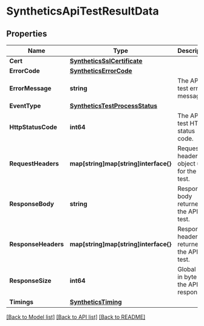 # SyntheticsApiTestResultData

## Properties

Name | Type | Description | Notes
------------ | ------------- | ------------- | -------------
**Cert** | [**SyntheticsSslCertificate**](SyntheticsSSLCertificate.md) |  | [optional] 
**ErrorCode** | [**SyntheticsErrorCode**](SyntheticsErrorCode.md) |  | [optional] 
**ErrorMessage** | **string** | The API test error message. | [optional] 
**EventType** | [**SyntheticsTestProcessStatus**](SyntheticsTestProcessStatus.md) |  | [optional] 
**HttpStatusCode** | **int64** | The API test HTTP status code. | [optional] 
**RequestHeaders** | **map[string]map[string]interface{}** | Request header object used for the API test. | [optional] 
**ResponseBody** | **string** | Response body returned for the API test. | [optional] 
**ResponseHeaders** | **map[string]map[string]interface{}** | Response headers returned for the API test. | [optional] 
**ResponseSize** | **int64** | Global size in byte of the API test response. | [optional] 
**Timings** | [**SyntheticsTiming**](SyntheticsTiming.md) |  | [optional] 

[[Back to Model list]](../README.md#documentation-for-models) [[Back to API list]](../README.md#documentation-for-api-endpoints) [[Back to README]](../README.md)


